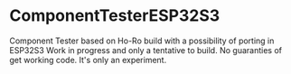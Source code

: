 # ComponentTesterESP32S3
Component Tester based on Ho-Ro build with a possibility of porting in ESP32S3
Work in progress and only a tentative to build. No guaranties of get working code.
It's only an experiment. 
